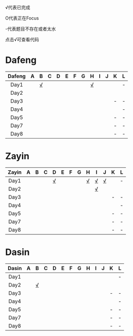 
√代表已完成

O代表正在Focus

-代表题目不存在或者太水

点击√可查看代码

[//]:https://github.com/Dafenghh/Training_Summary/blob/master/code/CCPC_Wannafly_Camp_2019/day


# Dafeng

Dafeng  |   A    |   B    |   C    |   D    |   E    |   F    |   G    |   H    |   I    |   J    |   K    |   L
:------:|:------:|:------:|:------:|:------:|:------:|:------:|:------:|:------:|:------:|:------:|:------:|:------:
Day1    |        | [√][1] |        |        |        |        |        | [√][2] |        |        |        | - 
Day2    |        |        |        |        |        |        |        |        |        |        |        |  
Day3    |        |        |        |        |        |        |        |        |        |        |    -   | - 
Day4    |        |        |        |        |        |        |        |        |        |        |        | -
Day5    |        |        |        |        |        |        |        |        |        |        |    -   | -
Day7    |        |        |        |        |        |        |        |        |        |        |    -   | - 
Day8    |        |        |        |        |        |        |        |        |        |        |    -   | -



# Zayin

Zayin   |   A    |   B    |   C    |   D    |   E    |   F    |   G    |   H    |   I    |   J    |   K    |   L
:------:|:------:|:------:|:------:|:------:|:------:|:------:|:------:|:------:|:------:|:------:|:------:|:------:
Day1    |        |        |        | [√][3] |        |        |        | [√][4] | [√][5] | [√][6] |        | - 
Day2    |        |        |        |        |        |        |        |        | [√][7] |        |        |  
Day3    |        |        |        |        |        |        |        |        |        |        |    -   | - 
Day4    |        |        |        |        |        |        |        |        |        |        |        | -
Day5    |        |        |        |        |        |        |        |        |        |        |    -   | -
Day7    |        |        |        |        |        |        |        |        |        |        |    -   | - 
Day8    |        |        |        |        |        |        |        |        |        |        |    -   | -


# Dasin

Dasin   |   A    |   B    |   C    |   D    |   E    |   F    |   G    |   H    |   I    |   J    |   K    |   L
:------:|:------:|:------:|:------:|:------:|:------:|:------:|:------:|:------:|:------:|:------:|:------:|:------:
Day1    |        |        |        |        |        |        |        |        |        |        |        | - 
Day2    |        | [√][8] |        |        |        |        |        |        |        |        |        |  
Day3    |        |        |        |        |        |        |        |        |        |        |    -   | - 
Day4    |        |        |        |        |        |        |        |        |        |        |        | -
Day5    |        |        |        |        |        |        |        |        |        |        |    -   | -
Day7    |        |        |        |        |        |        |        |        |        |        |    -   | - 
Day8    |        |        |        |        |        |        |        |        |        |        |    -   | -


[8]:https://github.com/Dafenghh/Training_Summary/blob/master/code/CCPC_Wannafly_Camp_2019/day2/b_dasin.cpp



[1]: https://github.com/Dafenghh/Training_Summary/blob/master/code/CCPC_Wannafly_Camp_2019/day1/b_dafeng.cpp
[2]: https://github.com/Dafenghh/Training_Summary/blob/master/code/CCPC_Wannafly_Camp_2019/day1/h_dafeng.cpp
[3]: https://github.com/Dafenghh/Training_Summary/blob/master/code/CCPC_Wannafly_Camp_2019/day1/d_zayin.cpp
[4]: https://github.com/Dafenghh/Training_Summary/blob/master/code/CCPC_Wannafly_Camp_2019/day1/h_zayin.cpp
[5]: https://github.com/Dafenghh/Training_Summary/blob/master/code/CCPC_Wannafly_Camp_2019/day1/i_zayin.cpp
[6]: https://github.com/Dafenghh/Training_Summary/blob/master/code/CCPC_Wannafly_Camp_2019/day1/j_zayin.cpp
[7]: https://github.com/Dafenghh/Training_Summary/blob/master/code/CCPC_Wannafly_Camp_2019/day2/i_zayin.cpp
[8]: https://github.com/Dafenghh/Training_Summary/blob/master/code/CCPC_Wannafly_Camp_2019/day2/b_dasin.cpp
